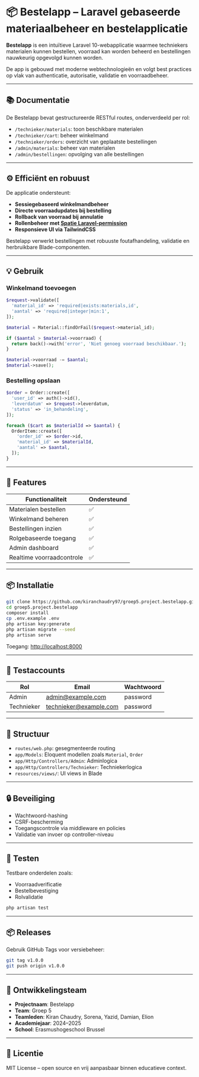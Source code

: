 
# 📦 Bestelapp – Laravel gebaseerde materiaalbeheer en bestelapplicatie

**Bestelapp** is een intuïtieve Laravel 10-webapplicatie waarmee techniekers materialen kunnen bestellen, voorraad kan worden beheerd en bestellingen nauwkeurig opgevolgd kunnen worden.  

De app is gebouwd met moderne webtechnologieën en volgt best practices op vlak van authenticatie, autorisatie, validatie en voorraadbeheer.

---

## 📚 Documentatie

De Bestelapp bevat gestructureerde RESTful routes, onderverdeeld per rol:

- `/technieker/materials`: toon beschikbare materialen
- `/technieker/cart`: beheer winkelmand
- `/technieker/orders`: overzicht van geplaatste bestellingen
- `/admin/materials`: beheer van materialen
- `/admin/bestellingen`: opvolging van alle bestellingen



---

## ⚙️ Efficiënt en robuust

De applicatie ondersteunt:

- **Sessiegebaseerd winkelmandbeheer**
- **Directe voorraadupdates bij bestelling**
- **Rollback van voorraad bij annulatie**
- **Rollenbeheer met [Spatie Laravel-permission](https://spatie.be/docs/laravel-permission)**
- **Responsieve UI via TailwindCSS**

Bestelapp verwerkt bestellingen met robuuste foutafhandeling, validatie en herbruikbare Blade-componenten.

---

## 💡 Gebruik

### Winkelmand toevoegen

```php
$request->validate([
  'material_id' => 'required|exists:materials,id',
  'aantal' => 'required|integer|min:1',
]);

$material = Material::findOrFail($request->material_id);

if ($aantal > $material->voorraad) {
  return back()->with('error', 'Niet genoeg voorraad beschikbaar.');
}

$material->voorraad -= $aantal;
$material->save();
```

### Bestelling opslaan

```php
$order = Order::create([
  'user_id' => auth()->id(),
  'leverdatum' => $request->leverdatum,
  'status' => 'in_behandeling',
]);

foreach ($cart as $materialId => $aantal) {
  OrderItem::create([
    'order_id' => $order->id,
    'material_id' => $materialId,
    'aantal' => $aantal,
  ]);
}
```

---

## 🎯 Features

| Functionaliteit            | Ondersteund |
|----------------------------|-------------|
| Materialen bestellen       | ✅          |
| Winkelmand beheren         | ✅          |
| Bestellingen inzien        | ✅          |
| Rolgebaseerde toegang      | ✅          |
| Admin dashboard            | ✅          |
| Realtime voorraadcontrole  | ✅          |

---

## 📦 Installatie

```bash
git clone https://github.com/kiranchaudry97/groep5.project.bestelapp.git
cd groep5.project.bestelapp
composer install
cp .env.example .env
php artisan key:generate
php artisan migrate --seed
php artisan serve
```

Toegang: [http://localhost:8000](http://localhost:8000)

---

## 🔐 Testaccounts

| Rol        | Email                 | Wachtwoord |
|------------|------------------------|------------|
| Admin      | admin@example.com      | password   |
| Technieker | technieker@example.com | password   |

---

## 📂 Structuur

- `routes/web.php`: gesegmenteerde routing
- `app/Models`: Eloquent modellen zoals `Material`, `Order`
- `app/Http/Controllers/Admin`: Adminlogica
- `app/Http/Controllers/Technieker`: Techniekerlogica
- `resources/views/`: UI views in Blade

---

## 🔒 Beveiliging

- Wachtwoord-hashing
- CSRF-bescherming
- Toegangscontrole via middleware en policies
- Validatie van invoer op controller-niveau

---

## 🧪 Testen

Testbare onderdelen zoals:
- Voorraadverificatie
- Bestelbevestiging
- Rolvalidatie

```bash
php artisan test
```

---

## 📦 Releases

Gebruik GitHub Tags voor versiebeheer:

```bash
git tag v1.0.0
git push origin v1.0.0
```

---

## 🧠 Ontwikkelingsteam

- **Projectnaam**: Bestelapp
- **Team**: Groep 5
- **Teamleden**: Kiran Chaudry, Sorena, Yazid, Damian, Elion
- **Academiejaar**: 2024–2025
- **School**: Erasmushogeschool Brussel

---

## 📜 Licentie

MIT License – open source en vrij aanpasbaar binnen educatieve context.
